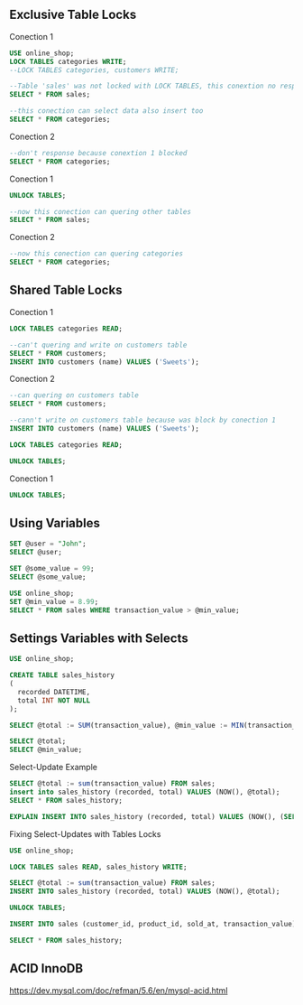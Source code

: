 ## Exclusive Table Locks

Conection 1

```sql
USE online_shop;
LOCK TABLES categories WRITE;
--LOCK TABLES categories, customers WRITE;

--Table 'sales' was not locked with LOCK TABLES, this conextion no response other tables
SELECT * FROM sales;

--this conection can select data also insert too
SELECT * FROM categories;
```

Conection 2

```sql
--don't response because conextion 1 blocked
SELECT * FROM categories;
```

Conection 1

```sql
UNLOCK TABLES;

--now this conection can quering other tables
SELECT * FROM sales;
```

Conection 2

```sql
--now this conection can quering categories
SELECT * FROM categories;
```

## Shared Table Locks

Conection 1

```sql
LOCK TABLES categories READ;

--can't quering and write on customers table
SELECT * FROM customers;
INSERT INTO customers (name) VALUES ('Sweets');
```

Conection 2

```sql
--can quering on customers table
SELECT * FROM customers;

--cann't write on customers table because was block by conection 1
INSERT INTO customers (name) VALUES ('Sweets');

LOCK TABLES categories READ;

UNLOCK TABLES;
```

Conection 1

```sql
UNLOCK TABLES;
```

## Using Variables

```sql
SET @user = "John"; 
SELECT @user;

SET @some_value = 99;
SELECT @some_value;

USE online_shop;
SET @min_value = 8.99;
SELECT * FROM sales WHERE transaction_value > @min_value;
```

## Settings Variables with Selects

```sql
USE online_shop;

CREATE TABLE sales_history
(
  recorded DATETIME,
  total INT NOT NULL
);

SELECT @total := SUM(transaction_value), @min_value := MIN(transaction_value) FROM sales;

SELECT @total;
SELECT @min_value;
```

Select-Update Example

```sql
SELECT @total := sum(transaction_value) FROM sales;
insert into sales_history (recorded, total) VALUES (NOW(), @total);
SELECT * FROM sales_history;

EXPLAIN INSERT INTO sales_history (recorded, total) VALUES (NOW(), (SELECT sum(transaction_value) FROM sales));
```

Fixing Select-Updates with Tables Locks

```sql
USE online_shop;

LOCK TABLES sales READ, sales_history WRITE;

SELECT @total := sum(transaction_value) FROM sales;
INSERT INTO sales_history (recorded, total) VALUES (NOW(), @total);

UNLOCK TABLES;

INSERT INTO sales (customer_id, product_id, sold_at, transaction_value) VALUES (1, 1, NOW(), 88.77);

SELECT * FROM sales_history;
```

## ACID InnoDB

https://dev.mysql.com/doc/refman/5.6/en/mysql-acid.html